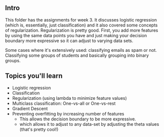 ## Intro

This folder has the assignments for week 3. It discusses logistic regression (which is, essentially, just classification) and it also covered some concepts of regularization. Regularization is pretty good. First, you add more features by using the same data points you have and just making your decision boundary more expressive so it can adjust to varying data sets. 

Some cases where it's extensively used: classifying emails as spam or not. Classifying some groups of students and basically grouping into binary groups. 

## Topics you'll learn
  - Logistic regression
  - Classification
  - Regularization (using lambda to minimize feature values)
  - Multiclass classification: One-vs-all or One-vs-rest
  - Gradient Descent 
  - Preventing overfitting by increasing number of features
    - This allows the decision boundary to be more expressive. 
    - which allows it to adjust to any data-set by adjusting the theta values (that's pretty cool!)
